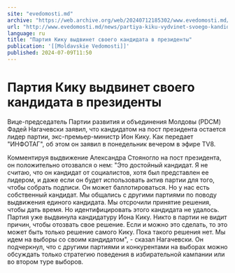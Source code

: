 ```yaml
---
site: "evedomosti.md"
archive: "https://web.archive.org/web/20240712185302/www.evedomosti.md/news/partiya-kiku-vydvinet-svoego-kandidata-v-prezidenty"
url: "http://www.evedomosti.md/news/partiya-kiku-vydvinet-svoego-kandidata-v-prezidenty"
language: ru
title: "Партия Кику выдвинет своего кандидата в президенты"
publication: '[[Moldavskie Vedomosti]]'
published: 2024-07-09T11:50
---
```


# Партия Кику выдвинет своего кандидата в президенты

Вице-председатель Партии развития и объединения Молдовы (PDCM) Фадей Нагачевски заявил, что кандидатом на пост президента остается лидер партии, экс-премьер-министр Ион Кику. Как передает "ИНФОТАГ", об этом он заявил в понедельник вечером в эфире TV8.

Комментируя выдвижение Александра Стояногло на пост президента, он положительно отозвался о нем: "Это достойный кандидат. Я не считаю, что он кандидат от социалистов, хотя был представлен ее лидером, и даже если он будет использовать актив партии для того, чтобы собрать подписи. Он может баллотироваться. Но у нас есть собственный кандидат. Мы общались с другими партиями по поводу выдвижения единого кандидата. Мы отсрочили принятие решения, чтобы дать время. Но идентифицировать этого кандидата не удалось. Партия уже выдвинула кандидатуру Иона Кику. Никто в партии не видит причин, чтобы отозвать свое решение. Если и можно это сделать, то это может быть только решение самого Кику. Пока такого решения нет. Мы идем на выборы со своим кандидатом", - сказал Нагачевски. Он подчеркнул, что с другими партиями и конкурентами на выборах можно обсуждать только стратегию поведения в избирательной кампании или во втором туре выборов.
